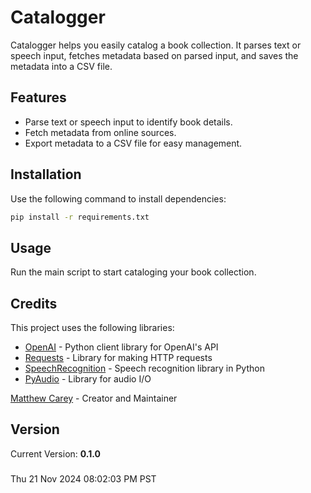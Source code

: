 # Catalogger

Catalogger helps you easily catalog a book collection. It parses text or speech input,
fetches metadata based on parsed input, and saves the metadata into a CSV file.

## Features
- Parse text or speech input to identify book details.
- Fetch metadata from online sources.
- Export metadata to a CSV file for easy management.

## Installation
Use the following command to install dependencies:
```bash
pip install -r requirements.txt
```

## Usage
Run the main script to start cataloging your book collection.

## Credits

This project uses the following libraries:

- [OpenAI](https://github.com/openai/openai-python) - Python client library for OpenAI's API
- [Requests](https://requests.readthedocs.io/) - Library for making HTTP requests
- [SpeechRecognition](https://github.com/Uberi/speech_recognition) - Speech recognition library in Python
- [PyAudio](https://people.csail.mit.edu/hubert/pyaudio/) - Library for audio I/O


[Matthew Carey](https://github.com/mtthwcarey) - Creator and Maintainer

## Version

Current Version: **0.1.0**

###

Thu 21 Nov 2024 08:02:03 PM PST 
